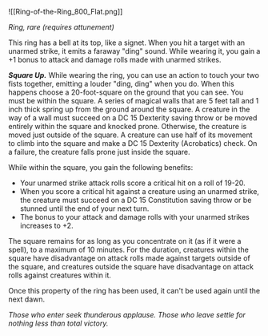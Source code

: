 ![[Ring-of-the-Ring_800_Flat.png]]

*Ring, rare (requires attunement)*

This ring has a bell at its top, like a signet. When you hit a target with an unarmed strike, it emits a faraway "ding" sound. While wearing it, you gain a +1 bonus to attack and damage rolls made with unarmed strikes.

***Square Up.*** While wearing the ring, you can use an action to touch your two fists together, emitting a louder "ding, ding" when you do. When this happens choose a 20-foot-square on the ground that you can see. You must be within the square. A series of magical walls that are 5 feet tall and 1 inch thick spring up from the ground around the square. A creature in the way of a wall must succeed on a DC 15 Dexterity saving throw or be moved entirely within the square and knocked prone. Otherwise, the creature is moved just outside of the square. A creature can use half of its movement to climb into the square and make a DC 15 Dexterity (Acrobatics) check. On a failure, the creature falls prone just inside the square.

While within the square, you gain the following benefits:

- Your unarmed strike attack rolls score a critical hit on a roll of 19-20.
- When you score a critical hit against a creature using an unarmed strike, the creature must succeed on a DC 15 Constitution saving throw or be stunned until the end of your next turn.
- The bonus to your attack and damage rolls with your unarmed strikes increases to +2.

The square remains for as long as you concentrate on it (as if it were a spell), to a maximum of 10 minutes. For the duration, creatures within the square have disadvantage on attack rolls made against targets outside of the square, and creatures outside the square have disadvantage on attack rolls against creatures within it.

Once this property of the ring has been used, it can't be used again until the next dawn.

*Those who enter seek thunderous applause. Those who leave settle for nothing less than total victory.*
